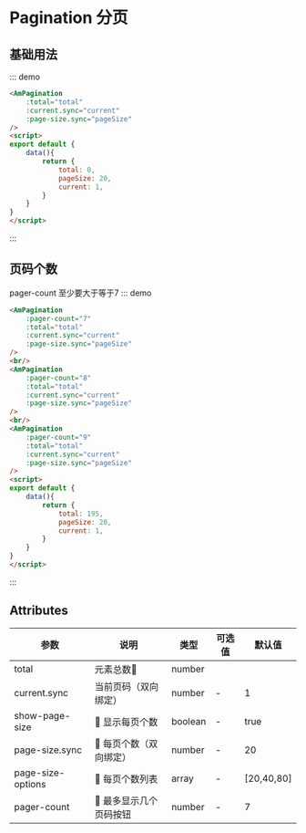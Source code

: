 # Pagination 分页

## 基础用法
::: demo
```html
<AmPagination
    :total="total"
    :current.sync="current"
    :page-size.sync="pageSize"
/>
<script>
export default {
    data(){
        return {
            total: 0,
            pageSize: 20,
            current: 1,
        }
    }
}
</script>
```
:::

## 页码个数
pager-count 至少要大于等于7
::: demo
```html
<AmPagination
    :pager-count="7"
    :total="total"
    :current.sync="current"
    :page-size.sync="pageSize"
/>
<br/>
<AmPagination
    :pager-count="8"
    :total="total"
    :current.sync="current"
    :page-size.sync="pageSize"
/>
<br/>
<AmPagination
    :pager-count="9"
    :total="total"
    :current.sync="current"
    :page-size.sync="pageSize"
/>
<script>
export default {
    data(){
        return {
            total: 195,
            pageSize: 20,
            current: 1,
        }
    }
}
</script>
```
:::

## Attributes

| 参数       | 说明        | 类型       | 可选值         | 默认值   |
|---------- |------------ |---------- |-------------  |-------- |
| total | 元素总数 | number | | |
| current.sync      | 当前页码（双向绑定）      |  number  |  -  |   1   |
| show-page-size |  显示每页个数  |  boolean  | - | true |
| page-size.sync |  每页个数（双向绑定）  |  number  | - | 20 |
| page-size-options |  每页个数列表  |  array  | - | [20,40,80] |
| pager-count |  最多显示几个页码按钮  |  number  | - | 7 |